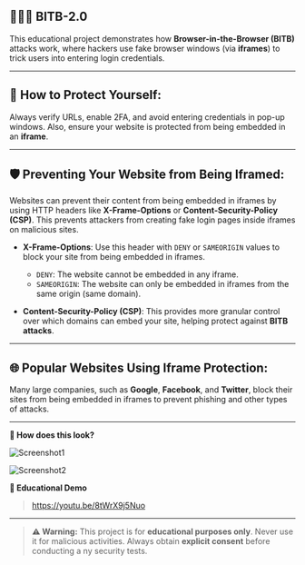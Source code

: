 ## 👨🏻‍💻️ BITB-2.0

This educational project demonstrates how **Browser-in-the-Browser (BITB)** attacks work, where hackers use fake browser windows (via **iframes**) to trick users into entering login credentials.

---

## 🚨 How to Protect Yourself:
Always verify URLs, enable 2FA, and avoid entering credentials in pop-up windows. Also, ensure your website is protected from being embedded in an **iframe**.

---

## 🛡️ Preventing Your Website from Being Iframed:

Websites can prevent their content from being embedded in iframes by using HTTP headers like **X-Frame-Options** or **Content-Security-Policy (CSP)**. This prevents attackers from creating fake login pages inside iframes on malicious sites.

- **X-Frame-Options**: Use this header with `DENY` or `SAMEORIGIN` values to block your site from being embedded in iframes.
  - `DENY`: The website cannot be embedded in any iframe.
  - `SAMEORIGIN`: The website can only be embedded in iframes from the same origin (same domain).

- **Content-Security-Policy (CSP)**: This provides more granular control over which domains can embed your site, helping protect against **BITB attacks**.

---

## 🌐 Popular Websites Using Iframe Protection:

Many large companies, such as **Google**, **Facebook**, and **Twitter**, block their sites from being embedded in iframes to prevent phishing and other types of attacks.

---

**📸 How does this look?**

![Screenshot1](https://i.postimg.cc/4ydZzp6T/Screenshot-2025-07-29-17-23-45-83-40deb401b9ffe8e1df2f1cc5ba480b12.jpg)

![Screenshot2](https://i.postimg.cc/jqwRd4Sz/Screenshot-2025-07-29-17-27-59-11-40deb401b9ffe8e1df2f1cc5ba480b12.jpg)

**🎥 Educational Demo**
> https://youtu.be/8tWrX9j5Nuo

---

> **⚠️ Warning:** This project is for **educational purposes only**. Never use it for malicious activities. Always obtain **explicit consent** before conducting a
ny security tests.
